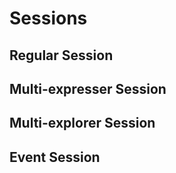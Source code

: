# Sessions

## Regular Session

## Multi-expresser Session

## Multi-explorer Session

## Event Session
